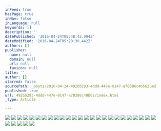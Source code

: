 ```yaml
---
inFeed: true
hasPage: true
inNav: false
inLanguage: null
keywords: []
description: ''
datePublished: '2016-04-24T05:48:42.004Z'
dateModified: '2016-04-24T05:28:30.442Z'
authors: []
publisher:
  name: null
  domain: null
  url: null
  favicon: null
title: ''
author: []
starred: false
sourcePath: _posts/2016-04-24-492bb293-4ddd-447e-9147-a70386c40b62.md
published: true
url: 492bb293-4ddd-447e-9147-a70386c40b62/index.html
_type: Article

---
```

![](https://the-grid-user-content.s3-us-west-2.amazonaws.com/d922ae04-3e8b-4df7-a8ae-a757c78a8c05.jpg)
![](https://the-grid-user-content.s3-us-west-2.amazonaws.com/065852d3-218d-4084-8cd3-a8f4ba948269.jpg)
![](https://the-grid-user-content.s3-us-west-2.amazonaws.com/f099eef1-cb1c-4a33-9d36-a98c15ec56b3.jpg)
![](https://the-grid-user-content.s3-us-west-2.amazonaws.com/42255e31-d915-4827-84a5-c71c136a0352.jpg)
![](https://the-grid-user-content.s3-us-west-2.amazonaws.com/d2bdb347-2dfe-49d2-b07a-39ef6b135653.jpg)
![](https://the-grid-user-content.s3-us-west-2.amazonaws.com/78e69a33-7357-42fc-b071-8cd10dddbbb2.jpg)
![](https://the-grid-user-content.s3-us-west-2.amazonaws.com/39d17855-dc2b-4041-8442-e7dd57c1f9ce.jpg)
![](https://the-grid-user-content.s3-us-west-2.amazonaws.com/617369a6-ad94-4246-a174-a1005cf6a937.jpg)
![](https://the-grid-user-content.s3-us-west-2.amazonaws.com/ccefb5bc-2fed-4744-8091-bc432d7d7706.jpg)
![](https://the-grid-user-content.s3-us-west-2.amazonaws.com/37f2d934-28ad-42bb-b8fe-7542086f2986.jpg)
![](https://the-grid-user-content.s3-us-west-2.amazonaws.com/7df5f39e-20c4-4a0b-8607-e745cd58bb3a.jpg)
![](https://the-grid-user-content.s3-us-west-2.amazonaws.com/b6f8c800-bcb3-4f05-b8be-42499bcb7567.jpg)
![](https://the-grid-user-content.s3-us-west-2.amazonaws.com/a921a0b0-a441-4b78-bf6c-ef764bbc57f8.jpg)
![](https://the-grid-user-content.s3-us-west-2.amazonaws.com/c840ba59-f4e9-4b43-af77-a0b47b701bd2.jpg)
![](https://the-grid-user-content.s3-us-west-2.amazonaws.com/9fd0095c-a761-4f4b-84ef-f27fec1db61d.jpg)
![](https://the-grid-user-content.s3-us-west-2.amazonaws.com/062197b5-4860-41d1-93c3-32ba48b4ab68.jpg)
![](https://the-grid-user-content.s3-us-west-2.amazonaws.com/100b742f-135a-4041-97ce-c2e61f42a205.jpg)
![](https://the-grid-user-content.s3-us-west-2.amazonaws.com/a5abcda5-8a7e-4bb2-a91b-648870e3c3c8.jpg)
![](https://the-grid-user-content.s3-us-west-2.amazonaws.com/88a5414c-9c87-4d0c-b942-58e87f165cf5.jpg)
![](https://the-grid-user-content.s3-us-west-2.amazonaws.com/d7e2479c-013c-4330-adf0-ac5776b7e2ef.jpg)
![](https://the-grid-user-content.s3-us-west-2.amazonaws.com/6e9425c2-bc0e-4562-b9ac-fcbbdde52f3c.jpg)
![](https://the-grid-user-content.s3-us-west-2.amazonaws.com/9540f8f9-1b0c-4dae-8170-d701c78eefeb.jpg)
![](https://the-grid-user-content.s3-us-west-2.amazonaws.com/d71e9ae5-7600-4611-b4f5-1cd26acee33c.jpg)
![](https://the-grid-user-content.s3-us-west-2.amazonaws.com/2d2cd149-c41b-4086-a4ec-2f58fe459437.jpg)
![](https://the-grid-user-content.s3-us-west-2.amazonaws.com/e043ebda-5880-4ca5-b1d8-78644681b84d.jpg)
![](https://the-grid-user-content.s3-us-west-2.amazonaws.com/ebea818b-51f3-44a6-ad36-69b039369e8e.jpg)
![](https://the-grid-user-content.s3-us-west-2.amazonaws.com/95d2fced-caad-40df-a5ee-0b22a89fb5e4.jpg)
![](https://the-grid-user-content.s3-us-west-2.amazonaws.com/898f8372-2be1-4314-9be6-bf2613eaf224.jpg)
![](https://the-grid-user-content.s3-us-west-2.amazonaws.com/1abb96fe-deb1-461a-8918-fea6326adfaa.jpg)
![](https://the-grid-user-content.s3-us-west-2.amazonaws.com/56ecc296-fcbf-46ea-b269-16c964b0e12c.jpg)